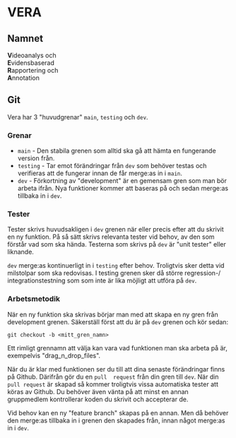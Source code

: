 # VERA

## Namnet
**V**ideoanalys och  
**E**vidensbaserad  
**R**apportering och   
**A**nnotation  

## Git
Vera har 3 "huvudgrenar" `main`, `testing` och `dev`.

### Grenar
- `main` - Den stabila grenen som alltid ska gå att hämta 
en fungerande version från.
- `testing` - Tar emot förändringar från `dev` som behöver 
testas och verifieras att de fungerar innan de får merge:as 
in i `main`.
- `dev` - Förkortning av "development" är en gemensam gren 
som man bör arbeta ifrån. Nya funktioner kommer att baseras 
på och sedan merge:as tillbaka in i `dev`.

### Tester
Tester skrivs huvudsakligen i `dev` grenen när eller precis 
efter att du skrivit en ny funktion. På så sätt skrivs 
relevanta tester vid behov, av den som förstår vad som 
ska hända. Testerna som skrivs på `dev` är "unit tester" 
eller liknande.

`dev` merge:as kontinuerligt in i `testing` efter behov. 
Troligtvis sker detta vid milstolpar som ska redovisas.
I testing grenen sker då större regression-/
integrationstestning som som inte är lika möjligt att 
utföra på `dev`.

### Arbetsmetodik
När en ny funktion ska skrivas börjar man med att skapa
en ny gren från development grenen. Säkerställ först att du 
är på `dev` grenen och kör sedan:
```
git checkout -b <mitt_gren_namn>
```
Ett rimligt grennamn att välja kan vara vad funktionen man 
ska arbeta på är, exempelvis "drag_n_drop_files".  

När du är klar med funktionen ser du till att dina senaste 
förändringar finns på Github. Därifrån gör du en `pull 
request` från din gren till `dev`. När din `pull request` 
är skapad så kommer troligtvis vissa automatiska tester att 
köras av Github. Du behöver även vänta på att minst en 
annan gruppmedlem kontrollerar koden du skrivit och 
accepterar de.  

Vid behov kan en ny "feature branch" skapas på en annan. 
Men då behöver den merge:as tillbaka in i grenen den 
skapades från, innan något merge:as in i `dev`.